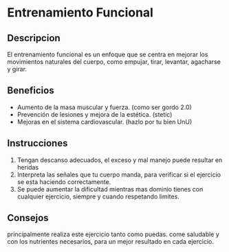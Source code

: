 # Entrenamiento Funcional

## Descripcion
El entrenamiento funcional es un enfoque que se centra en mejorar los movimientos naturales del cuerpo, como empujar, tirar, levantar, agacharse y girar.

## Beneficios
- Aumento de la masa muscular y fuerza. (como ser gordo 2.0)
- Prevención de lesiones y mejora de la estética. (stetic)
- Mejoras en el sistema cardiovascular. (hazlo por tu bien UnU)

## Instrucciones
1. Tengan descanso adecuados, el exceso y mal manejo puede resultar en heridas
2. Interpreta las señales que tu cuerpo manda, para verificar si el ejercicio se esta haciendo correctamente.
3. Se puede aumentar la dificultad mientras mas dominio tienes con cualquier ejercicio, siempre y cuando respetando limites.

## Consejos
principalmente realiza este ejercicio tanto como puedas.
come saludable y con los nutrientes necesarios, para un mejor resultado en cada ejercicio.

